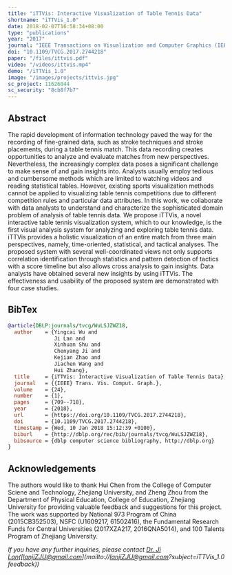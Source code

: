 ```yaml
---
title: "iTTVis: Interactive Visualization of Table Tennis Data"
shortname: "iTTVis_1.0"
date: 2018-02-07T16:58:34+08:00
type: "publications"
year: "2017"
journal: "IEEE Transactions on Visualization and Computer Graphics (IEEE InfoVis 2017)"
doi: "10.1109/TVCG.2017.2744218"
paper: "/files/ittvis.pdf"
video: "/videos/ittvis.mp4"
demo: "/iTTVis_1.0"
image: "/images/projects/ittvis.jpg"
sc_project: 11626044
sc_security: "8cb8f7b7"
---
```

## Abstract
The rapid development of information technology paved the way for the recording of fine-grained data, such as stroke
techniques and stroke placements, during a table tennis match. This data recording creates opportunities to analyze and evaluate
matches from new perspectives. Nevertheless, the increasingly complex data poses a significant challenge to make sense of and gain
insights into. Analysts usually employ tedious and cumbersome methods which are limited to watching videos and reading statistical
tables. However, existing sports visualization methods cannot be applied to visualizing table tennis competitions due to different
competition rules and particular data attributes. In this work, we collaborate with data analysts to understand and characterize the
sophisticated domain problem of analysis of table tennis data. We propose iTTVis, a novel interactive table tennis visualization system,
which to our knowledge, is the first visual analysis system for analyzing and exploring table tennis data. iTTVis provides a holistic
visualization of an entire match from three main perspectives, namely, time-oriented, statistical, and tactical analyses. The proposed
system with several well-coordinated views not only supports correlation identification through statistics and pattern detection of tactics
with a score timeline but also allows cross analysis to gain insights. Data analysts have obtained several new insights by using iTTVis.
The effectiveness and usability of the proposed system are demonstrated with four case studies.

## BibTex
```bibtex
@article{DBLP:journals/tvcg/WuLSJZWZ18,
  author    = {Yingcai Wu and
               Ji Lan and
               Xinhuan Shu and
               Chenyang Ji and
               Kejian Zhao and
               Jiachen Wang and
               Hui Zhang},
  title     = {iTTVis: Interactive Visualization of Table Tennis Data},
  journal   = {{IEEE} Trans. Vis. Comput. Graph.},
  volume    = {24},
  number    = {1},
  pages     = {709--718},
  year      = {2018},
  url       = {https://doi.org/10.1109/TVCG.2017.2744218},
  doi       = {10.1109/TVCG.2017.2744218},
  timestamp = {Wed, 10 Jan 2018 15:12:39 +0100},
  biburl    = {http://dblp.org/rec/bib/journals/tvcg/WuLSJZWZ18},
  bibsource = {dblp computer science bibliography, http://dblp.org}
}
```

## Acknowledgements
The authors would like to thank Hui Chen from the College of Computer Sciene and Technology, Zhejiang University, and Zheng Zhou from the Department of Physical Education, College of Education, Zhejiang University for providing valuable feedback and suggestions for this project. The work was supported by National 973 Program of China (2015CB352503), NSFC (U1609217, 61502416), the Fundamental Research Funds for Central Universities (2017XZA217, 2016QNA5014), and 100 Talents Program of Zhejiang University.



*If you have any further inquiries, please contact [Dr. Ji Lan](lanjizju.github.io/)([lanjiZJU@gmail.com](mailto://lanjiZJU@gmail.com?subject=iTTVis_1.0 feedback))*
